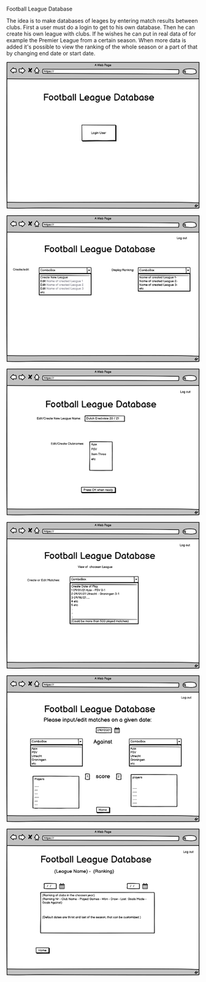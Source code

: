 Football League Database

The idea is to make databases of leages by entering match results between clubs.
First a user must do a login to get to his own database.
Then he can create his own league with clubs. If he wishes he can put in real data of for example the Premier League from a certain season.
When more data is added it's possible to view the ranking of the whole season or a part of that by changing end date or start date.

![front page](https://github.com/Kriz-hub/Football_League_Database/blob/main/wireframes/page%201%20Login%20smaller.png)

![Page2](https://github.com/Kriz-hub/Football_League_Database/blob/main/wireframes/page%202%20smaller.png)

![Page3](https://github.com/Kriz-hub/Football_League_Database/blob/main/wireframes/page%203%20smaller.png)

![Page4](https://github.com/Kriz-hub/Football_League_Database/blob/main/wireframes/page%204%20smaller.png)

![Page5](https://github.com/Kriz-hub/Football_League_Database/blob/main/wireframes/page%205%20smaller.png)

![Page6](https://github.com/Kriz-hub/Football_League_Database/blob/main/wireframes/page%206%20smaller.png)








